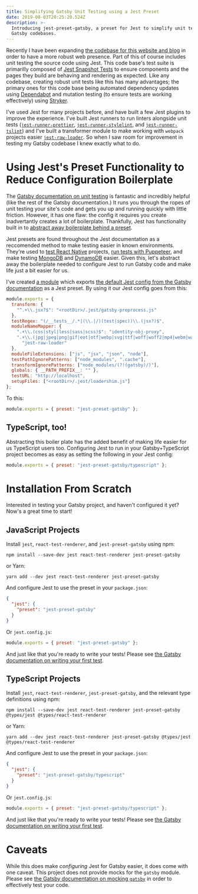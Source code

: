```yaml
---
title: Simplifying Gatsby Unit Testing using a Jest Preset
date: 2019-08-03T20:25:20.524Z
description: >-
  Introducing jest-preset-gatsby, a preset for Jest to simplify unit testing
  Gatsby codebases.
---
```

Recently I have been expanding [the codebase for this website and blog](https://github.com/keplersj/website) in order to have a more robust web presence. Part of this of course includes unit testing the source code using Jest. This code base's test suite is primarilly composed of [Jest Snapshot Tests](https://jestjs.io/docs/en/snapshot-testing) to ensure components and the pages they build are behaving and rendering as expected. Like any codebase, creating robust unit tests like this has many advantages; the primary ones for this code base being automated dependency updates using [Dependabot](https://dependabot.com) and mutation testing (to ensure tests are working effectively) using [Stryker](https://stryker-mutator.io).

I've used Jest for many projects before, and have built a few Jest plugins to improve the experience. I've built Jest runners to run linters alongside unit tests ([`jest-runner-prettier`](/projects/jest-runner-prettier), [`jest-runner-stylelint`](/projects/jest-runner-stylelint), and [`jest-runner-tslint`](/projects/jest-runner-tslint)) and I've built a transformer module to make working with `webpack` projects easier [`jest-raw-loader`](/projects/jest-raw-loader). So when I saw room for improvement in testing my Gatsby codebase I knew exactly what to do.

# Using Jest's Preset Functionality to Reduce Configuration Boilerplate

The [Gatsby documentation on unit testing](https://www.gatsbyjs.org/docs/unit-testing/) is fantastic and incredibly helpful (like the rest of the Gatsby documentation.) It runs you through the ropes of unit testing your site's code and gets you up and running quickly with little friction. However, it has one flaw: the config it requires you create inadvertantly creates a lot of boilerplate. Thankfully, Jest has functionality built in to [abstract away boilerplate behind a preset](https://jestjs.io/docs/en/configuration#preset-string).

Jest presets are found throughout the Jest documentation as a reccomended method to make testing easier in known environments. They're used to [test React Native](https://jestjs.io/docs/en/tutorial-react-native) projects, [run tests with Puppeteer](https://jestjs.io/docs/en/puppeteer), and make testing [MongoDB](https://jestjs.io/docs/en/mongodb) and [DynamoDB](https://jestjs.io/docs/en/dynamodb) easier. Given this, let's abstract away the boilerplate needed to configure Jest to run Gatsby code and make life just a bit easier for us.

I've created [a module](/projects/jest-preset-gatsby) which exports [the default Jest config from the Gatsby documentation](https://www.gatsbyjs.org/docs/unit-testing/#2-creating-a-configuration-file-for-jest) as a Jest preset. By using it our Jest config goes from this:

```js
module.exports = {
  transform: {
    "^.+\\.jsx?$": "<rootDir>/.jest/gatsby-preprocess.js"
  },
  testRegex: "(/__tests__/.*|(\\.|/)(test|spec))\\.(jsx?)$",
  moduleNameMapper: {
    ".+\\.(css|styl|less|sass|scss)$": "identity-obj-proxy",
    ".+\\.(jpg|jpeg|png|gif|eot|otf|webp|svg|ttf|woff|woff2|mp4|webm|wav|mp3|m4a|aac|oga)$":
      "jest-raw-loader"
  },
  moduleFileExtensions: ["js", "jsx", "json", "node"],
  testPathIgnorePatterns: ["node_modules", ".cache"],
  transformIgnorePatterns: ["node_modules/(?!(gatsby)/)"],
  globals: { __PATH_PREFIX__: "" },
  testURL: "http://localhost",
  setupFiles: ["<rootDir>/.jest/loadershim.js"]
};
```

To this:

```js
module.exports = { preset: "jest-preset-gatsby" };
```

## TypeScript, too!

Abstracting this boiler plate has the added benefit of making life easier for us TypeScript users too. Configuring Jest to run in your Gatsby+TypeScript project becomes as easy as setting the following in your Jest config:

```js
module.exports = { preset: "jest-preset-gatsby/typescript" };
```

# Installation From Scratch

Interested in testing your Gatsby project, and haven't configured it yet? Now's a great time to start!

## JavaScript Projects

Install `jest`, `react-test-renderer`, and `jest-preset-gatsby` using npm:

```shell
npm install --save-dev jest react-test-renderer jest-preset-gatsby
```

or Yarn:

```shell
yarn add --dev jest react-test-renderer jest-preset-gatsby
```

And configure Jest to use the preset in your `package.json`:

```json
{
  "jest": {
    "preset": "jest-preset-gatsby"
  }
}
```

Or `jest.config.js`:

```js
module.exports = { preset: "jest-preset-gatsby" };
```

And just like that you're ready to write your tests! Please see [the Gatsby documentation on writing your first test](https://www.gatsbyjs.org/docs/unit-testing/#writing-tests).

## TypeScript Projects

Install `jest`, `react-test-renderer`, `jest-preset-gatsby`, and the relevant type definitions using npm:

```shell
npm install --save-dev jest react-test-renderer jest-preset-gatsby @types/jest @types/react-test-renderer
```

or Yarn:

```shell
yarn add --dev jest react-test-renderer jest-preset-gatsby @types/jest @types/react-test-renderer
```

And configure Jest to use the preset in your `package.json`:

```json
{
  "jest": {
    "preset": "jest-preset-gatsby/typescript"
  }
}
```

Or `jest.config.js`:

```js
module.exports = { preset: "jest-preset-gatsby/typescript" };
```

And just like that you're ready to write your tests! Please see [the Gatsby documentation on writing your first test](https://www.gatsbyjs.org/docs/unit-testing/#writing-tests).

# Caveats

While this does make _configuring_ Jest for Gatsby easier, it does come with one caveat. This project does not provide mocks for the `gatsby` module. Please see [the Gatsby documentation on mocking `gatsby`](https://www.gatsbyjs.org/docs/unit-testing/#3-useful-mocks-to-complete-your-testing-environment) in order to effectively test your code.
